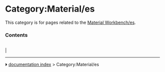 # Category:Material/es
This category is for pages related to the [Material Workbench/es](Material_Workbench/es.md).

### Contents

|     |     |     |
| --- | --- | --- |
|



---
⏵ [documentation index](../README.md) > Category:Material/es
